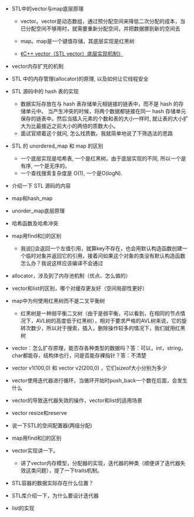- STL中的vector与map底层原理
    - vector。vector是动态数组，通过预分配空间来降低二次分配的成本，当已分配空间不够用时，就需要重新分配空间，并把数据挪到新的空间去
    - map。map是一个键值存储，其底层实现是红黑树
  
    - [《C++ vector（STL vector）底层实现机制》](http://c.biancheng.net/view/6901.html)

- vector内存扩充的机制

- STL 中的内存管理(allocator)的原理, 以及如何让它线程安全
  
- STL 源码中的 hash 表的实现
    - 数据实际存放在与 hash 表存储单元相链接的链表中，而不是 hash 的存储单元中。 当产生冲突的时候，将两个数据都链接在同一 hash 存储单元保存的链表中。然后当插入元素的个数和表的大小一样时, 就让表的大小扩大为比最接近之前大小的两倍的质数大小。
    - 面试官顺着这个就问, 怎么找质数。我就简单地说了下筛选法的思路

- STL 的 unordered_map 和 map 的区别
    - 一个底层实现是哈希表, 一个是红黑树。由于底层实现的不同, 所以一个是有序, 一个是无序的。
    - 一个查找搜索复杂度是 O(1), 一个是O(logN).

- 介绍一下 STL 源码的内容

- map和hash_map
- unorder_map底层原理
- 哈希函数及哈希冲突

- map用find和[]的区别
  - 我说[]会返回一个左值引用，就算key不存在，也会用默认构造函数创建一个临时对象并返回它的引用，接着问如果这个对象的类没有默认构造函数怎么办？我说这样应该编译不会通过

- allocator，涉及到了内存池机制（优点、怎么做的）

- vector和list的区别，哪个对缓存更友好（空间局部性更好）

- map中为何使用红黑树而不是二叉平衡树
    - 红黑树是一种弱平衡二叉树（由于是弱平衡，可以看到，在相同的节点情况下，AVL树的高度低于红黑树），相对于要求严格的AVL树来说，它的旋转次数少，所以对于搜索，插入，删除操作较多的情况下，我们就用红黑树

- vector：怎么扩存原理，能否存各种类型的数据吗？答：可以，int，string，char都能存，结构体也行，问是否能存裸指针？答：不清楚

- vector v1(100,0) 和 vector v2(200,0) ，它们sizeof大小分别为多少

- vector使用迭代器进行循环，当循环开始时push_back一个数在后面，会发生什么
- vector的导致迭代器失效的操作，vector和list的适用场景
- vector resize和reserve


- 说一下STL的空间配置器(两级分配)

- map用find和[]的区别

- vector实现讲一下。
  - 讲了vector内存模型，分配器的实现，迭代器的种类（顺便讲了迭代器失效这类问题），提了一下traits机制。

- STL容器的数据实际存在什么位置？

- STL库介绍一下，为什么要设计迭代器

- list的实现